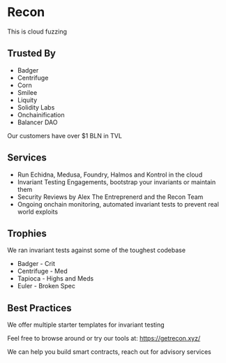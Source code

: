 # Recon

This is cloud fuzzing

## Trusted By
- Badger
- Centrifuge
- Corn
- Smilee
- Liquity
- Solidity Labs
- Onchainification
- Balancer DAO

Our customers have over $1 BLN in TVL

## Services

- Run Echidna, Medusa, Foundry, Halmos and Kontrol in the cloud
- Invariant Testing Engagements, bootstrap your invariants or maintain them
- Security Reviews by Alex The Entreprenerd and the Recon Team
- Ongoing onchain monitoring, automated invariant tests to prevent real world exploits

 
## Trophies

We ran invariant tests against some of the toughest codebase

- Badger - Crit
- Centrifuge - Med
- Tapioca - Highs and Meds
- Euler - Broken Spec

## Best Practices

We offer multiple starter templates for invariant testing

Feel free to browse around or try our tools at: https://getrecon.xyz/

We can help you build smart contracts, reach out for advisory services

